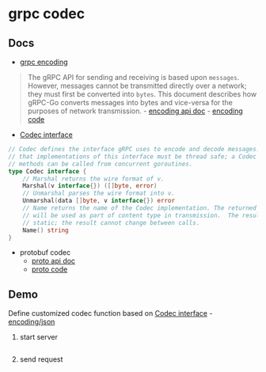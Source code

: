# grpc codec

## Docs

- [grpc encoding](https://github.com/grpc/grpc-go/blob/v1.37.0/Documentation/encoding.md)
> The gRPC API for sending and receiving is based upon `messages`. However, messages cannot be transmitted directly over a network; they must first be converted into `bytes`. This document describes how gRPC-Go converts messages into bytes and vice-versa for the purposes of network transmission.
    - [encoding api doc](https://pkg.go.dev/google.golang.org/grpc/encoding)
    - [encoding code](https://github.com/grpc/grpc-go/tree/v1.37.0/encoding)


- [Codec interface](https://github.com/grpc/grpc-go/blob/v1.37.0/encoding/encoding.go#L86)
```go
// Codec defines the interface gRPC uses to encode and decode messages.  Note
// that implementations of this interface must be thread safe; a Codec's
// methods can be called from concurrent goroutines.
type Codec interface {
	// Marshal returns the wire format of v.
	Marshal(v interface{}) ([]byte, error)
	// Unmarshal parses the wire format into v.
	Unmarshal(data []byte, v interface{}) error
	// Name returns the name of the Codec implementation. The returned string
	// will be used as part of content type in transmission.  The result must be
	// static; the result cannot change between calls.
	Name() string
}
```

- protobuf codec
    - [proto api doc](https://pkg.go.dev/google.golang.org/grpc/encoding/proto)
    - [proto code](https://github.com/grpc/grpc-go/tree/v1.37.0/encoding/proto)


## Demo

Define customized codec function based on [Codec interface](https://github.com/grpc/grpc-go/blob/v1.37.0/encoding/encoding.go#L86)
    - [encoding/json](https://pkg.go.dev/encoding/json)

1. start server
```bash
```

2. send request
```bash
```
